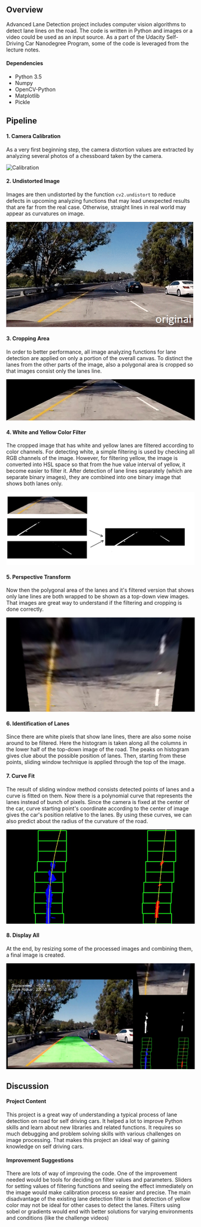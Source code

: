 
## Overview

Advanced Lane Detection project includes computer vision algorithms to detect lane lines on the road. The code is written in Python and images or a video could be used as an input source. As a part of the Udacity Self-Driving Car Nanodegree Program, some of the code is leveraged from the lecture notes.

#### Dependencies
- Python 3.5
- Numpy
- OpenCV-Python
- Matplotlib
- Pickle

## Pipeline

#### 1. Camera Calibration
As a very first beginning step, the camera distortion values are extracted by analyzing several photos of a chessboard taken by the camera. 

![Calibration](output_images/cal_sample_chess.png?raw=true "Calibration sample 1")

#### 2. Undistorted Image
Images are then undistorted by the function `cv2.undistort` to reduce defects in upcoming analyzing functions that may lead unexpected results that are far from the real case. Otherwise, straight lines in real world may appear as curvatures on image. 

![Undistorted](pipeline/distortion.gif?raw=true "Undistorted")

#### 3. Cropping Area
In order to better performance, all image analyzing functions for lane detection are applied on only a portion of the overall canvas. To distinct the lanes from the other parts of the image, also a polygonal area is cropped so that images consist only the lanes line.    

![Cropping](pipeline/cropped.jpg?raw=true "Cropping")

#### 4. White and Yellow Color Filter
The cropped image that has white and yellow lanes are filtered according to color channels. For detecting white, a simple filtering is used by checking all RGB channels of the image. However, for filtering yellow, the image is converted into HSL space so that from the hue value interval of yellow, it become easier to filter it. After detection of lane lines separately (which are separate binary images), they are combined into one binary image that shows both lanes only.

![ColorFilter](pipeline/Color_Filter.jpg?raw=true "ColorFilter")

#### 5. Perspective Transform
Now then the polygonal area of the lanes and it's filtered version that shows only lane lines are both wrapped to be shown as a top-down view images. That images are great way to understand if the filtering and cropping is done correctly. 

![Perspective](pipeline/warped_original_test5.jpg?raw=true "Perspective")

#### 6. Identification of Lanes
Since there are white pixels that show lane lines, there are also some noise around to be filtered. Here the histogram is taken along all the columns in the lower half of the top-down image of the road. The peaks on histogram gives clue about the possible position of lanes. Then, starting from these points, sliding window technique is applied through the top of the image. 

#### 7. Curve Fit
The result of sliding window method consists detected points of lanes and a curve is fitted on them. Now there is a polynomial curve that represents the lanes instead of bunch of pixels. Since the camera is fixed at the center of the car, curve starting point's coordinate according to the center of image gives the car's position relative to the lanes. By using these curves, we can also predict about the radius of the curvature of the road.

![Curve Fit](pipeline/warped_curvefit_test5.jpg?raw=true "Curve Fit")

#### 8. Display All
At the end, by resizing some of the processed images and combining them, a final image is created.

![Display All](pipeline/Debug_test5.jpg?raw=true "Display All")



## Discussion

#### Project Content
This project is a great way of understanding a typical process of lane detection on road for self driving cars. It helped a lot to improve Python skills and learn about new libraries and related functions. It requires so much debugging and problem solving skills with various challenges on image processing. That makes this project an ideal way of gaining knowledge on self driving cars.

#### Improvement Suggestions
There are lots of way of improving the code. One of the improvement needed would be tools for deciding on filter values and parameters. Sliders for setting values of filtering functions and seeing the effect immediately on the image would make calibration process so easier and precise. The main disadvantage of the existing lane detection filter is that detection of yellow color may not be ideal for other cases to detect the lanes. Filters using sobel or gradients would end with better solutions for varying environments and conditions (like the challenge videos)
